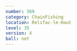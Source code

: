 ```yaml
---
number: 369
category: ChainFishing
location: Relifac-le-Haut
level: 35
version: X
ball: net
---
```

